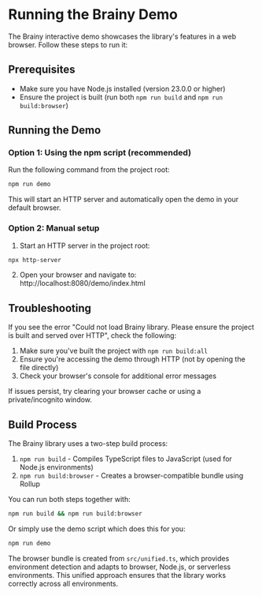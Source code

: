 # Running the Brainy Demo

The Brainy interactive demo showcases the library's features in a web browser. Follow these steps to run it:

## Prerequisites

- Make sure you have Node.js installed (version 23.0.0 or higher)
- Ensure the project is built (run both `npm run build` and `npm run build:browser`)

## Running the Demo

### Option 1: Using the npm script (recommended)

Run the following command from the project root:

```bash
npm run demo
```

This will start an HTTP server and automatically open the demo in your default browser.

### Option 2: Manual setup

1. Start an HTTP server in the project root:

```bash
npx http-server
```

2. Open your browser and navigate to:
   http://localhost:8080/demo/index.html

## Troubleshooting

If you see the error "Could not load Brainy library. Please ensure the project is built and served over HTTP", check the
following:

1. Make sure you've built the project with `npm run build:all`
2. Ensure you're accessing the demo through HTTP (not by opening the file directly)
3. Check your browser's console for additional error messages

If issues persist, try clearing your browser cache or using a private/incognito window.

## Build Process

The Brainy library uses a two-step build process:

1. `npm run build` - Compiles TypeScript files to JavaScript (used for Node.js environments)
2. `npm run build:browser` - Creates a browser-compatible bundle using Rollup

You can run both steps together with:

```bash
npm run build && npm run build:browser
```

Or simply use the demo script which does this for you:

```bash
npm run demo
```

The browser bundle is created from `src/unified.ts`, which provides environment detection and adapts to browser,
Node.js, or serverless environments. This unified approach ensures that the library works correctly across all
environments.
